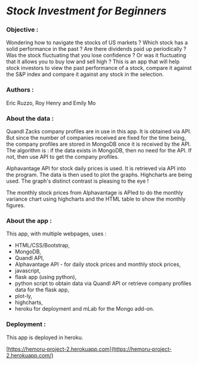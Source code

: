 # *Stock Investment for Beginners*

### **Objective :**

Wondering how to navigate the stocks of US markets ?  Which stock has a solid performance in the past ? Are there dividends paid up periodically ?  Was the stock fluctuating that you lose confidence ? Or was it fluctuating that it allows you to buy low and sell high ?  This is an app that will help stock investors to view the past performance of a stock, compare it against the S&P index and compare it against any stock in the selection.

 

### **Authors :**

Eric Ruzzo, Roy Henry and Emily Mo

 

### **About the data :**

Quandl Zacks company profiles are in use in this app.  It is obtained via API. But since the number of companies received are fixed for the time being, the company profiles are stored in MongoDB once it is received by the API.  The algorithm is : if the data exists in MongoDB, then no need for the API. If not, then use API to get the company profiles.  

Alphavantage API for stock daily prices is used. It is retrieved via API into the program.  The data is then used to plot the graphs.  Highcharts are being used. The graph's distinct contrast is pleasing to the eye !

The monthly stock prices from Alphavantage is APIed to do the monthly variance chart using highcharts and the HTML table to show the monthly figures.



### **About the app :**

This app, with multiple webpages,  uses :

- HTML/CSS/Bootstrap,
- MongoDB,
- Quandl API,
- Alphavantage API - for daily stock prices and monthly stock prices,
- javascript, 
- flask app (using python),
- python script to obtain data via Quandl API or retrieve company profiles data for the flask app,
- plot-ly,
- highcharts,
- heroku for deployment and mLab for the Mongo add-on.  



### Deployment :

This app is deployed in heroku.

[https://hemoru-project-2.herokuapp.com](https://hemoru-project-2.herokuapp.com/)

